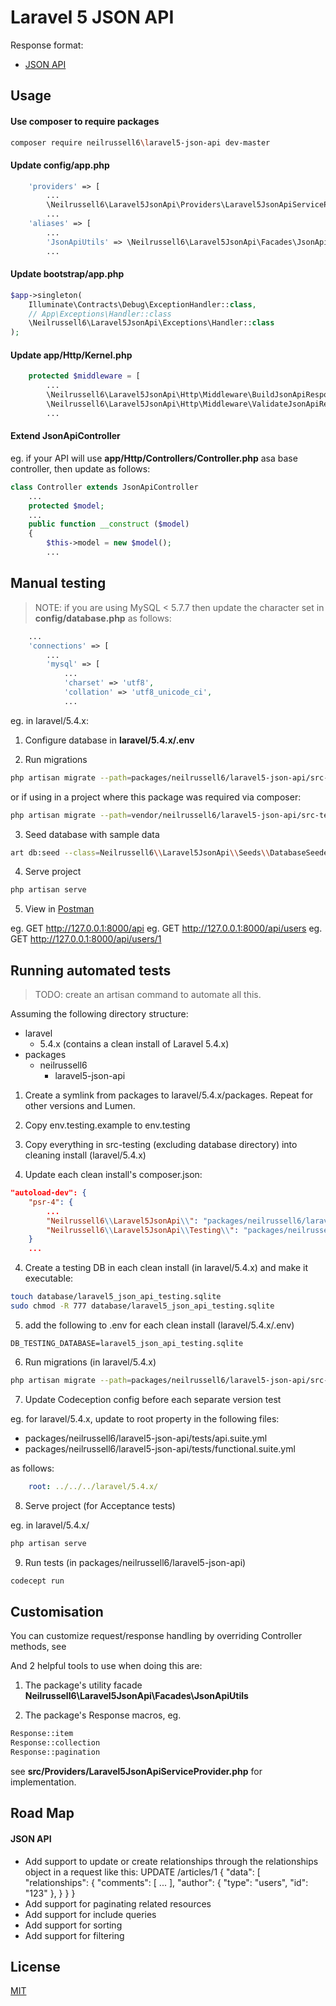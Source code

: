 Laravel 5 JSON API
==================

Response format:

* [JSON API](http://jsonapi.org/format/)

Usage
-----

#### Use composer to require packages

```bash
composer require neilrussell6\laravel5-json-api dev-master
```

#### Update config/app.php

```php
    'providers' => [
        ...
        \Neilrussell6\Laravel5JsonApi\Providers\Laravel5JsonApiServiceProvider::class,
        ...
    'aliases' => [
        ...
        'JsonApiUtils' => \Neilrussell6\Laravel5JsonApi\Facades\JsonApiUtils::class
        ...
```

#### Update bootstrap/app.php

```php
$app->singleton(
    Illuminate\Contracts\Debug\ExceptionHandler::class,
    // App\Exceptions\Handler::class
    \Neilrussell6\Laravel5JsonApi\Exceptions\Handler::class
);
```

#### Update app/Http/Kernel.php

```php
    protected $middleware = [
        ...
        \Neilrussell6\Laravel5JsonApi\Http\Middleware\BuildJsonApiResponse::class,
        \Neilrussell6\Laravel5JsonApi\Http\Middleware\ValidateJsonApiRequest::class,
        ...
```

#### Extend JsonApiController

eg. if your API will use **app/Http/Controllers/Controller.php** asa base controller, then update as follows:

```php
class Controller extends JsonApiController
    ...
    protected $model;
    ...
    public function __construct ($model)
    {
        $this->model = new $model();
        ...
```

Manual testing
--------------

> NOTE: if you are using MySQL < 5.7.7 then update the character set in **config/database.php** as follows:

```php
    ...
    'connections' => [
        ...
        'mysql' => [
            ...
            'charset' => 'utf8',
            'collation' => 'utf8_unicode_ci',
            ...
```

eg. in laravel/5.4.x:

1) Configure database in **laravel/5.4.x/.env**

2) Run migrations

```bash
php artisan migrate --path=packages/neilrussell6/laravel5-json-api/src-testing/database/migrations
```

or if using in a project where this package was required via composer:

```bash
php artisan migrate --path=vendor/neilrussell6/laravel5-json-api/src-testing/database/migrations
```

3) Seed database with sample data

```bash
art db:seed --class=Neilrussell6\\Laravel5JsonApi\\Seeds\\DatabaseSeeder
```

4) Serve project

```bash
php artisan serve
```

5) View in [Postman](https://chrome.google.com/webstore/detail/postman/fhbjgbiflinjbdggehcddcbncdddomop?hl=en)

eg. GET http://127.0.0.1:8000/api
eg. GET http://127.0.0.1:8000/api/users
eg. GET http://127.0.0.1:8000/api/users/1

Running automated tests
-----------------------
      
> TODO: create an artisan command to automate all this.

Assuming the following directory structure:

 * laravel
    * 5.4.x (contains a clean install of Laravel 5.4.x)
 * packages
    * neilrussell6
        * laravel5-json-api

1) Create a symlink from packages to  laravel/5.4.x/packages.
   Repeat for other versions and Lumen.

2) Copy env.testing.example to env.testing

3) Copy everything in src-testing (excluding database directory) into cleaning install (laravel/5.4.x)

4) Update each clean install's composer.json:

```json
"autoload-dev": {
    "psr-4": {
        ...
        "Neilrussell6\\Laravel5JsonApi\\": "packages/neilrussell6/laravel5-json-api/src/",
        "Neilrussell6\\Laravel5JsonApi\\Testing\\": "packages/neilrussell6/laravel5-json-api/src-testing/"
    }
    ...
```

4) Create a testing DB in each clean install (in laravel/5.4.x) and make it executable:

```bash
touch database/laravel5_json_api_testing.sqlite
sudo chmod -R 777 database/laravel5_json_api_testing.sqlite
```

5) add the following to .env for each clean install (laravel/5.4.x/.env)

```
DB_TESTING_DATABASE=laravel5_json_api_testing.sqlite
```

6) Run migrations (in laravel/5.4.x)

```bash
php artisan migrate --path=packages/neilrussell6/laravel5-json-api/src-testing/database/migrations --database=sqlite_testing
```

7) Update Codeception config before each separate version test

eg. for laravel/5.4.x, update to root property in the following files:

* packages/neilrussell6/laravel5-json-api/tests/api.suite.yml
* packages/neilrussell6/laravel5-json-api/tests/functional.suite.yml

as follows:

```yml
    root: ../../../laravel/5.4.x/
```

8) Serve project (for Acceptance tests)

eg. in laravel/5.4.x/

```bash
php artisan serve
```

9) Run tests (in packages/neilrussell6/laravel5-json-api)

```bash
codecept run
```

Customisation
-------------

You can customize request/response handling by overriding Controller methods, see

And 2 helpful tools to use when doing this are:

1) The package's utility facade **Neilrussell6\Laravel5JsonApi\Facades\JsonApiUtils**

2) The package's Response macros, eg.

```php
Response::item
Response::collection
Response::pagination
```

see **src/Providers/Laravel5JsonApiServiceProvider.php** for implementation.

Road Map
--------

#### JSON API

* Add support to update or create relationships through the relationships object in a request like this:
  UPDATE /articles/1
  {
    "data": [
      "relationships": {
        "comments": [ ... ],
        "author": { "type": "users", "id": "123" },
      }
    }
  }  
* Add support for paginating related resources
* Add support for include queries
* Add support for sorting
* Add support for filtering

License
-------

[MIT](https://github.com/neilrussell6/markdown-it-code-embed/blob/master/LICENSE)
